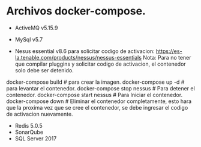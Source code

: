 # Archivos docker-compose. #

- ActiveMQ v5.15.9
- MySql v5.7

- Nesus essential v8.6
para solicitar codigo de activacion:
https://es-la.tenable.com/products/nessus/nessus-essentials
Nota: Para no tener que compilar pluggins y solicitar codigo de activacion, el contenedor solo debe ser detenido.

docker-compose build  # para crear la imagen.
docker-compose up -d  # para levantar el contenedor.
docker-compose stop nessus # Para detener el contenedor.
docker-compose start nessus # Para Iniciar el contenedor.
docker-compose down # Eliminar el contenedor completamente, esto hara que la proxima vez que se cree el contenedor, se debe ingresar el codigo de activacion nuevamente.

- Redis 5.0.5
- SonarQube
- SQL Server 2017
